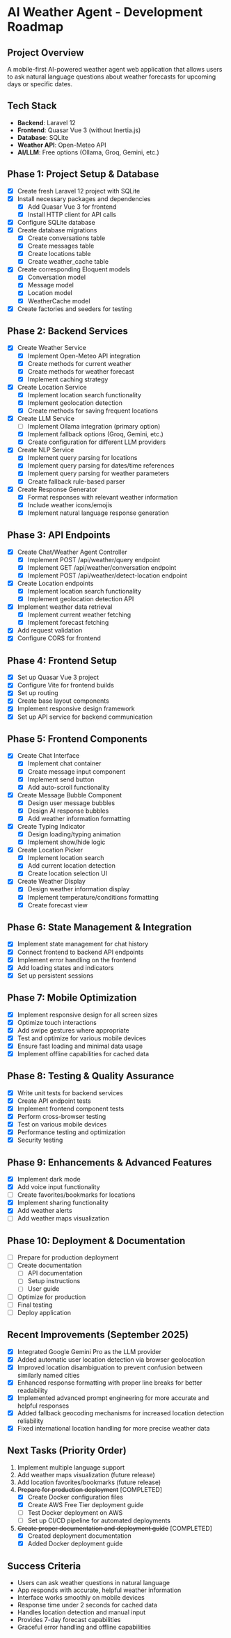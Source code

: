 # AI Weather Agent - Development Roadmap

## Project Overview
A mobile-first AI-powered weather agent web application that allows users to ask natural language questions about weather forecasts for upcoming days or specific dates.

## Tech Stack
- **Backend**: Laravel 12
- **Frontend**: Quasar Vue 3 (without Inertia.js)
- **Database**: SQLite
- **Weather API**: Open-Meteo API
- **AI/LLM**: Free options (Ollama, Groq, Gemini, etc.)

## Phase 1: Project Setup & Database

- [x] Create fresh Laravel 12 project with SQLite
- [x] Install necessary packages and dependencies
  - [x] Add Quasar Vue 3 for frontend
  - [x] Install HTTP client for API calls
- [x] Configure SQLite database
- [x] Create database migrations
  - [x] Create conversations table
  - [x] Create messages table
  - [x] Create locations table
  - [x] Create weather_cache table
- [x] Create corresponding Eloquent models
  - [x] Conversation model
  - [x] Message model
  - [x] Location model
  - [x] WeatherCache model
- [x] Create factories and seeders for testing

## Phase 2: Backend Services

- [x] Create Weather Service
  - [x] Implement Open-Meteo API integration
  - [x] Create methods for current weather
  - [x] Create methods for weather forecast
  - [x] Implement caching strategy
- [x] Create Location Service
  - [x] Implement location search functionality
  - [x] Implement geolocation detection
  - [x] Create methods for saving frequent locations
- [x] Create LLM Service
  - [ ] Implement Ollama integration (primary option)
  - [x] Implement fallback options (Groq, Gemini, etc.)
  - [x] Create configuration for different LLM providers
- [x] Create NLP Service
  - [x] Implement query parsing for locations
  - [x] Implement query parsing for dates/time references
  - [x] Implement query parsing for weather parameters
  - [x] Create fallback rule-based parser
- [x] Create Response Generator
  - [x] Format responses with relevant weather information
  - [x] Include weather icons/emojis
  - [x] Implement natural language response generation

## Phase 3: API Endpoints

- [x] Create Chat/Weather Agent Controller
  - [x] Implement POST /api/weather/query endpoint
  - [x] Implement GET /api/weather/conversation endpoint
  - [x] Implement POST /api/weather/detect-location endpoint
- [x] Create Location endpoints
  - [x] Implement location search functionality
  - [x] Implement geolocation detection API
- [x] Implement weather data retrieval
  - [x] Implement current weather fetching
  - [x] Implement forecast fetching
- [x] Add request validation
- [x] Configure CORS for frontend

## Phase 4: Frontend Setup

- [x] Set up Quasar Vue 3 project
- [x] Configure Vite for frontend builds
- [x] Set up routing
- [x] Create base layout components
- [x] Implement responsive design framework
- [x] Set up API service for backend communication

## Phase 5: Frontend Components

- [x] Create Chat Interface
  - [x] Implement chat container
  - [x] Create message input component
  - [x] Implement send button
  - [x] Add auto-scroll functionality
- [x] Create Message Bubble Component
  - [x] Design user message bubbles
  - [x] Design AI response bubbles
  - [x] Add weather information formatting
- [x] Create Typing Indicator
  - [x] Design loading/typing animation
  - [x] Implement show/hide logic
- [x] Create Location Picker
  - [x] Implement location search
  - [x] Add current location detection
  - [x] Create location selection UI
- [x] Create Weather Display
  - [x] Design weather information display
  - [x] Implement temperature/conditions formatting
  - [x] Create forecast view

## Phase 6: State Management & Integration

- [x] Implement state management for chat history
- [x] Connect frontend to backend API endpoints
- [x] Implement error handling on the frontend
- [x] Add loading states and indicators
- [x] Set up persistent sessions

## Phase 7: Mobile Optimization

- [x] Implement responsive design for all screen sizes
- [x] Optimize touch interactions
- [x] Add swipe gestures where appropriate
- [x] Test and optimize for various mobile devices
- [x] Ensure fast loading and minimal data usage
- [x] Implement offline capabilities for cached data

## Phase 8: Testing & Quality Assurance

- [x] Write unit tests for backend services
- [x] Create API endpoint tests
- [x] Implement frontend component tests
- [x] Perform cross-browser testing
- [x] Test on various mobile devices
- [x] Performance testing and optimization
- [x] Security testing

## Phase 9: Enhancements & Advanced Features

- [x] Implement dark mode
- [x] Add voice input functionality
- [ ] Create favorites/bookmarks for locations
- [x] Implement sharing functionality
- [x] Add weather alerts
- [ ] Add weather maps visualization

## Phase 10: Deployment & Documentation

- [ ] Prepare for production deployment
- [ ] Create documentation
  - [ ] API documentation
  - [ ] Setup instructions
  - [ ] User guide
- [ ] Optimize for production
- [ ] Final testing
- [ ] Deploy application

## Recent Improvements (September 2025)

- [x] Integrated Google Gemini Pro as the LLM provider
- [x] Added automatic user location detection via browser geolocation
- [x] Improved location disambiguation to prevent confusion between similarly named cities
- [x] Enhanced response formatting with proper line breaks for better readability
- [x] Implemented advanced prompt engineering for more accurate and helpful responses
- [x] Added fallback geocoding mechanisms for increased location detection reliability
- [x] Fixed international location handling for more precise weather data

## Next Tasks (Priority Order)

1. Implement multiple language support
2. Add weather maps visualization (future release)
3. Add location favorites/bookmarks (future release)
4. ~~Prepare for production deployment~~ [COMPLETED]
   - [x] Create Docker configuration files
   - [x] Create AWS Free Tier deployment guide
   - [ ] Test Docker deployment on AWS
   - [ ] Set up CI/CD pipeline for automated deployments
5. ~~Create proper documentation and deployment guide~~ [COMPLETED]
   - [x] Created deployment documentation
   - [x] Added Docker deployment guide

## Success Criteria
- Users can ask weather questions in natural language
- App responds with accurate, helpful weather information
- Interface works smoothly on mobile devices
- Response time under 2 seconds for cached data
- Handles location detection and manual input
- Provides 7-day forecast capabilities
- Graceful error handling and offline capabilities
